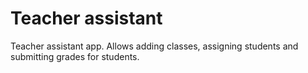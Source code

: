 # Teacher assistant
Teacher assistant app. Allows adding classes, assigning students and submitting grades for students.
